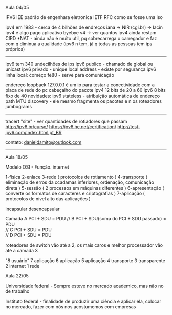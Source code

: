Aula 04/05

IPV6
IEE padrão de engenhara eletronica
IETF
RFC como se fosse uma iso

ipv4 em 1983 - cerca de 4 bilhões de endreços
iana ->  NIR (cgi.br) -> lacin
ipv4 é algo pago
aplicativo byebye v4 -> ver quantos ipv4 ainda restam
CIRD
*NAT -  ainda não é muito util, pq sobrecarrega o carregador e faz com q diminua a qualidade (ipv6 n tem, já q todas as pessoas tem ips próprios)

---

ipv6 tem 340 undecilhôes de ips
ipv6 publico - chamado de global ou unicast 
ipv6 privado - unique local address -  existe por segurança 
ipv6 linha local: começo fe80 - serve para comunicação 


endereço loopback 127.0.0.1 é um ip para testar a conectividade com a placa de rede do pc
cabeçalho do pacote ipv4 12 bits de 20 a  60 
                              ipv6  8 bits fixo de 40
novidades:
ipv6 stateless - atribuição automática de endereço
path MTU discovery - ele mesmo fragmenta os pacotes e n os roteadores
jumbograms 

---

tracert "site" - ver quantidades de rotiadores que passam 
http://ipv6.br/curso/
https://ipv6.he.net/certification/
http://test-ipv6.com/index.html.pt_BR

contato:
 danieldamito@outlook.com


---

Aula 18/05

Modelo OSI   -   Função. internet

1-física
2-enlace
3-rede ( protocolos de rotiamento  )
4-transporte ( eliminação de erros da ccadamas inferiores, ordenação,   comunicação direta )
5-sessão ( 2 processos em máquinas diferentes )
6-apresentação ( converte os formatos de caracteres e criptografias )
7-aplicação ( protocolos de nível alto das aplicações )

incapsular
desencapsular

Camada A      PCI + SDU = PDU
      //      B       PCI + SDU(soma do PCI + SDU passado) = PDU  
     //       C          PCI + SDU = PDU  
     //       D        PCI + SDU = PDU

roteadores de switch vão até a 2, os mais caros e melhor processador vão até  a camada 3

"8          usuário" 
7          aplicação
6          aplicação
5          aplicação
4          transporte
3            transparente  
2          internet
1           rede


Aula 22/05

Universidade federal - Sempre esteve no mercado academico, mas não no de trabalho

Instituto federal - finalidade de produzir uma ciência e aplicar ela, colocar no mercado, fazer com nós nos acostumemos com empresas
